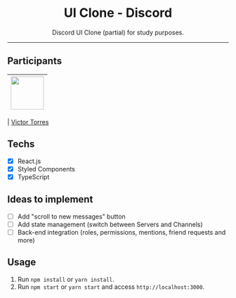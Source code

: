 <h1 align="center">
UI Clone - Discord
</h1>

<p align="center">Discord UI Clone (partial) for study purposes.</p>

<hr>

## Participants

| [<img src="https://avatars3.githubusercontent.com/u/40577101?s=460&v=4" width="75px;"/>](https://github.com/vtorres96) |
| :--------------------------------------------------------------------------------------------------------------------: |


| [Victor Torres](https://github.com/vtorres96)

## Techs

- [x] React.js
- [x] Styled Components
- [x] TypeScript

## Ideas to implement

- [ ] Add "scroll to new messages" button
- [ ] Add state management (switch between Servers and Channels)
- [ ] Back-end integration (roles, permissions, mentions, friend requests and more)

## Usage

1. Run `npm install` or `yarn install`.<br />
2. Run `npm start` or `yarn start` and access `http://localhost:3000`.<br />
